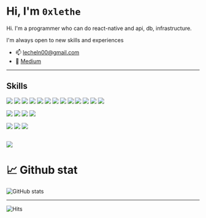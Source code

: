 # Hi, I'm `0xlethe`

Hi. I'm a programmer who can do react-native and api, db, infrastructure.

I'm always open to new skills and experiences

- 📫 lecheln00@gmail.com
- 🔗 [Medium](https://medium.com/@0xlethe)

----
## Skills

![](https://img.shields.io/badge/-React_Native-61DAFB?style=flat-square&logo=react&labelColor=3d3d3d&color=3d3d3d)
![](https://img.shields.io/badge/-Javascript-F7DF1E?style=flat-square&logo=javascript&labelColor=3d3d3d&color=3d3d3d)
![](https://img.shields.io/badge/-Typescript-3178C6?style=flat-square&logo=typescript&labelColor=3d3d3d&color=3d3d3d)
![](https://img.shields.io/badge/-Node.js-339933?style=flat-square&logo=nodedotjs&labelColor=3d3d3d&color=3d3d3d)
![](https://img.shields.io/badge/-C++-00599C?style=flat-square&logo=cplusplus&labelColor=3d3d3d&color=3d3d3d)
![](https://img.shields.io/badge/-Objective_C-00599C?style=flat-square&logo=objectivedotc&labelColor=3d3d3d&color=3d3d3d)
![](https://img.shields.io/badge/-Java-0B2343?style=flat-square&logo=java&labelColor=3d3d3d&color=3d3d3d)
![](https://img.shields.io/badge/-Recoil-0B2343?style=flat-square&logo=recoiljs&labelColor=3d3d3d&color=3d3d3d)
![](https://img.shields.io/badge/-ExpressJs-000000?style=flat-square&logo=express&labelColor=3d3d3d&color=3d3d3d)
![](https://img.shields.io/badge/-Git-F05032?style=flat-square&logo=git&labelColor=3d3d3d&color=3d3d3d)
![](https://img.shields.io/badge/-Google_Analytics-E37400?style=flat-square&logo=googleanalytics&labelColor=3d3d3d&color=3d3d3d)
![](https://img.shields.io/badge/-MariaDB-003545?style=flat-square&logo=mariadb&labelColor=3d3d3d&color=3d3d3d)
![](https://img.shields.io/badge/-Spring_Boot-6DB33F?style=flat-square&logo=springboot&labelColor=3d3d3d&color=3d3d3d)

![](https://img.shields.io/badge/-Amazon_RDS-527FFF?style=flat-square&logo=AmazonRDS&labelColor=3d3d3d&color=3d3d3d)
![](https://img.shields.io/badge/-Amazon_S3-569A31?style=flat-square&logo=AmazonS3&labelColor=3d3d3d&color=3d3d3d)
![](https://img.shields.io/badge/-Amazon_EC2-FF9900?style=flat-square&logo=amazonec2&labelColor=3d3d3d&color=3d3d3d)
![](https://img.shields.io/badge/-Firebase-FFCA28?style=flat-square&logo=firebase&labelColor=3d3d3d&color=3d3d3d)

![](https://img.shields.io/badge/-Docker-2496ED?style=flat-square&logo=docker&labelColor=3d3d3d&color=3d3d3d)
![](https://img.shields.io/badge/-Fastlane-00F200?style=flat-square&logo=fastlane&labelColor=3d3d3d&color=3d3d3d)
![](https://img.shields.io/badge/-Github_Action-2088FF?style=flat-square&logo=githubactions&labelColor=3d3d3d&color=3d3d3d)

![](https://img.shields.io/badge/-MQTT-660066?style=flat-square&logo=mqtt&labelColor=3d3d3d&color=3d3d3d)
---

# 📈 Github stat

![GitHub stats](https://github-readme-stats.vercel.app/api?username=0xlethe&show_icons=true&count_private=true&theme=radical)

<!-- ![Top Language](https://github-readme-stats.vercel.app/api/top-langs/?username=0xlethe&layout=compact&theme=dracula) -->

----
![Hits](https://hits.seeyoufarm.com/api/count/incr/badge.svg?url=https%3A%2F%2Fgithub.com%2F0xlethe&count_bg=%2379C83D&title_bg=%23555555&icon=&icon_color=%23E7E7E7&title=hits&edge_flat=false)
